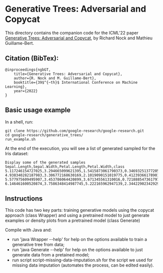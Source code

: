 # Generative Trees: Adversarial and Copycat

This directory contains the companion code for the ICML'22 paper
[Generative Trees: Adversarial and Copycat](https://proceedings.mlr.press/v162/nock22a.html),
by Richard Nock and Mathieu Guillame-Bert.

## Citation (BibTex):

```
@inproceedings{ngbGT,
    title={Generative Trees: Adversarial and Copycat},
    author={R. Nock and M. Guillame-Bert},
    booktitle={39$^{~th}$ International Conference on Machine Learning},
    year={2022}
}
```

## Basic usage example

In a shell, run:

```shell
git clone https://github.com/google-research/google-research.git
cd google-research/generative_trees/
run_example.sh
```

At the end of the execution, you will see a list of generated sampled for the
Iris dataset:

```
Display some of the generated samples
Sepal.Length,Sepal.Width,Petal.Length,Petal.Width,class
5.117246154727025,3.294665099621395,1.5415873061790373,0.34693251377205403,setosa
4.938340282187983,3.306772168630169,2.1019090151019775,0.4123936617890174,setosa
5.577975609495907,3.453786064420899,3.671345561310016,0.7218885473617979,versicolor
6.146461600520874,3.7586348414987745,5.222165962947139,2.3442290234292913,versicolor
```

## Instructions

This code has two key parts: training generative models using the copycat
approach (class Wrapper) and using a pretrained model to just generate examples
or density plots from a pretrained model (class Generate)

Compile with Java and:

*   run 'java Wrapper --help' for help on the options available to train a
    generative tree from data;
*   run 'java Generate --help' for help on the options available to just
    generate data from a pretained model;
*   run script script-missing-data-imputation.sh for the script we used for
    missing data imputation (automates the process, can be edited easily).
